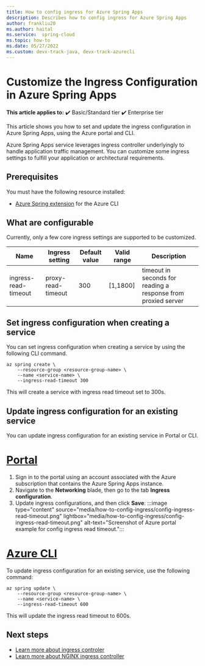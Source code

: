 ```yaml
---
title: How to config ingress for Azure Spring Apps
description: Describes how to config ingress for Azure Spring Apps
author: frankliu20
ms.author: haital
ms.service:  spring-cloud
ms.topic: how-to
ms.date: 05/27/2022
ms.custom: devx-track-java, devx-track-azurecli
---
```

# Customize the Ingress Configuration in Azure Spring Apps 

**This article applies to:** ✔️ Basic/Standard tier ✔️ Enterprise tier

This article shows you how to set and update the ingress configuration in Azure Spring Apps, using the Azure portal and CLI.

Azure Spring Apps service leverages ingress controller underlyingly to handle application traffic management. You can customize some ingress settings to fulfill your application or architectural requirements.

## Prerequisites
You must have the following resource installed:
- [Azure Spring extension](/cli/azure/azure-cli-extensions-overview) for the Azure CLI

## What are configurable
Currently, only a few core ingress settings are supported to be customized.

| Name                 | Ingress setting    | Default value | Valid range | Description                                                       |
| -------------------- | ------------------ | ------------- | ----------- | ----------------------------------------------------------------- |
| ingress-read-timeout | proxy-read-timeout | 300           | \[1,1800\]  | timeout in seconds for reading a response from proxied server |



## Set ingress configuration when creating a service
You can set ingress configuration when creating a service by using the following CLI command. 

```azurecli
az spring create \
    --resource-group <resource-group-name> \
    --name <service-name> \
    --ingress-read-timeout 300
```
This will create a service with ingress read timeout set to 300s.

## Update ingress configuration for an existing service

You can update ingress configuration for an existing service in Portal or CLI.

# [Portal](#tab/azure-portal)
1. Sign in to the portal using an account associated with the Azure subscription that contains the Azure Spring Apps instance.
2. Navigate to the **Networking** blade, then go to the tab **Ingress configuration**.
3. Update ingress configurations, and then click **Save**:
:::image type="content" source="media/how-to-config-ingress/config-ingress-read-timeout.png" lightbox="media/how-to-config-ingress/config-ingress-read-timeout.png" alt-text="Screenshot of Azure portal example for config ingress read timeout.":::

# [Azure CLI](#tab/azure-cli)
To update ingress configuration for an existing service, use the following command:

```azurecli
az spring update \
    --resource-group <resource-group-name> \
    --name <service-name> \
    --ingress-read-timeout 600
```
This will update the ingress read timeout to 600s.

## Next steps

* [Learn more about ingress controler](https://kubernetes.io/docs/concepts/services-networking/ingress-controllers)
* [Learn more about NGINX ingress controller](https://kubernetes.github.io/ingress-nginx)